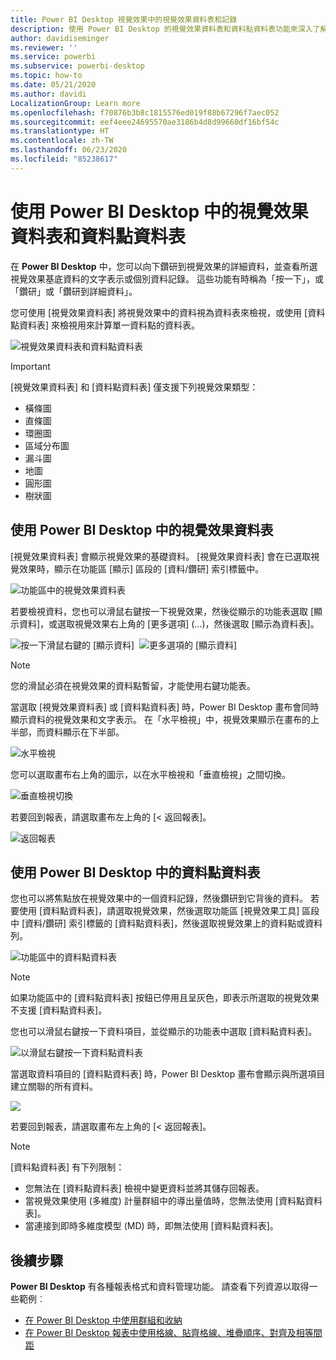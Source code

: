 ```yaml
---
title: Power BI Desktop 視覺效果中的視覺效果資料表和記錄
description: 使用 Power BI Desktop 的視覺效果資料表和資料點資料表功能來深入了解詳細資料
author: davidiseminger
ms.reviewer: ''
ms.service: powerbi
ms.subservice: powerbi-desktop
ms.topic: how-to
ms.date: 05/21/2020
ms.author: davidi
LocalizationGroup: Learn more
ms.openlocfilehash: f70876b3b8c1815576ed019f88b67296f7aec052
ms.sourcegitcommit: eef4eee24695570ae3186b4d8d99660df16bf54c
ms.translationtype: HT
ms.contentlocale: zh-TW
ms.lasthandoff: 06/23/2020
ms.locfileid: "85238617"
---
```

# <a name="use-visual-table-and-data-point-table-in-power-bi-desktop"></a>使用 Power BI Desktop 中的視覺效果資料表和資料點資料表
在 **Power BI Desktop** 中，您可以向下鑽研到視覺效果的詳細資料，並查看所選視覺效果基底資料的文字表示或個別資料記錄。 這些功能有時稱為「按一下」，或「鑽研」或「鑽研到詳細資料」。

您可使用 [視覺效果資料表] 將視覺效果中的資料視為資料表來檢視，或使用 [資料點資料表] 來檢視用來計算單一資料點的資料表。 

![視覺效果資料表和資料點資料表](media/desktop-see-data-see-records/see-data-record.png)

>[!IMPORTANT]
>[視覺效果資料表] 和 [資料點資料表] 僅支援下列視覺效果類型：
>  - 橫條圖
>  - 直條圖
>  - 環圈圖
>  - 區域分布圖
>  - 漏斗圖
>  - 地圖
>  - 圓形圖
>  - 樹狀圖

## <a name="use-visual-table-in-power-bi-desktop"></a>使用 Power BI Desktop 中的視覺效果資料表

[視覺效果資料表] 會顯示視覺效果的基礎資料。 [視覺效果資料表] 會在已選取視覺效果時，顯示在功能區 [顯示] 區段的 [資料/鑽研] 索引標籤中。

![功能區中的視覺效果資料表](media/desktop-see-data-see-records/visual-table-01.png)

若要檢視資料，您也可以滑鼠右鍵按一下視覺效果，然後從顯示的功能表選取 [顯示資料]，或選取視覺效果右上角的 [更多選項] (...)，然後選取 [顯示為資料表]。

![按一下滑鼠右鍵的 [顯示資料]](media/desktop-see-data-see-records/visual-table-02.png)&nbsp;&nbsp;![更多選項的 [顯示資料]](media/desktop-see-data-see-records/visual-table-03.png)

> [!NOTE]
> 您的滑鼠必須在視覺效果的資料點暫留，才能使用右鍵功能表。

當選取 [視覺效果資料表] 或 [資料點資料表] 時，Power BI Desktop 畫布會同時顯示資料的視覺效果和文字表示。 在「水平檢視」中，視覺效果顯示在畫布的上半部，而資料顯示在下半部。 

![水平檢視](media/desktop-see-data-see-records/visual-table-04.png)

您可以選取畫布右上角的圖示，以在水平檢視和「垂直檢視」之間切換。

![垂直檢視切換](media/desktop-see-data-see-records/visual-table-05.png)

若要回到報表，請選取畫布左上角的 [< 返回報表]。

![返回報表](media/desktop-see-data-see-records/visual-table-06.png)

## <a name="use-data-point-table-in-power-bi-desktop"></a>使用 Power BI Desktop 中的資料點資料表

您也可以將焦點放在視覺效果中的一個資料記錄，然後鑽研到它背後的資料。 若要使用 [資料點資料表]，請選取視覺效果，然後選取功能區 [視覺效果工具] 區段中 [資料/鑽研] 索引標籤的 [資料點資料表]，然後選取視覺效果上的資料點或資料列。 

![功能區中的資料點資料表](media/desktop-see-data-see-records/visual-table-07.png)

> [!NOTE]
> 如果功能區中的 [資料點資料表] 按鈕已停用且呈灰色，即表示所選取的視覺效果不支援 [資料點資料表]。

您也可以滑鼠右鍵按一下資料項目，並從顯示的功能表中選取 [資料點資料表]。

![以滑鼠右鍵按一下資料點資料表](media/desktop-see-data-see-records/visual-table-08.png)

當選取資料項目的 [資料點資料表] 時，Power BI Desktop 畫布會顯示與所選項目建立關聯的所有資料。 

![](media/desktop-see-data-see-records/visual-table-09.png)

若要回到報表，請選取畫布左上角的 [< 返回報表]。


> [!NOTE]
>[資料點資料表] 有下列限制：
> - 您無法在 [資料點資料表] 檢視中變更資料並將其儲存回報表。
> - 當視覺效果使用 (多維度) 計量群組中的導出量值時，您無法使用 [資料點資料表]。
> - 當連接到即時多維度模型 (MD) 時，即無法使用 [資料點資料表]。

## <a name="next-steps"></a>後續步驟
**Power BI Desktop** 有各種報表格式和資料管理功能。 請查看下列資源以取得一些範例︰

* [在 Power BI Desktop 中使用群組和收納](desktop-grouping-and-binning.md)
* [在 Power BI Desktop 報表中使用格線、貼齊格線、堆疊順序、對齊及相等間距](desktop-gridlines-snap-to-grid.md)

